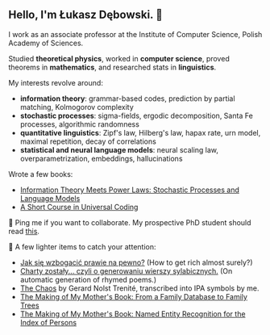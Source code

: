 ## Hello, I'm Łukasz Dębowski. 👋

I work as an associate professor at the Institute of Computer Science, Polish Academy of Sciences.

Studied <b>theoretical physics</b>, worked in <b>computer science</b>, proved theorems in <b>mathematics</b>, and researched stats in <b>linguistics</b>.

My interests revolve around:
<ul>
<li><b>information theory</b>: grammar-based codes, prediction by partial matching, Kolmogorov complexity</li>
<li><b>stochastic processes</b>: sigma-fields, ergodic decomposition, Santa Fe processes, algorithmic randomness</li>
<li><b>quantitative linguistics</b>: Zipf's law, Hilberg's law, hapax rate, urn model, maximal repetition, decay of correlations</li>
<li><b>statistical and neural language models</b>: neural scaling law, overparametrization, embeddings, hallucinations</li>
</ul>

Wrote a few books:
<ul>
<li><a href="https://www.wiley.com/en-pl/Information+Theory+Meets+Power+Laws:+Stochastic+Processes+and+Language+Models-p-9781119625278">Information Theory Meets Power Laws: Stochastic Processes and Language Models</a></li>
<li><a href="https://home.ipipan.waw.pl/l.debowski/docs/monografie/IT_and_processes.pdf">A Short Course in Universal Coding</a></li>
</ul>

💬 Ping me if you want to collaborate.
My prospective PhD student should read <a href="https://home.ipipan.waw.pl/l.debowski/docs/poszukiwany_poszukiwana.pdf">this</a>.

🎉 A few lighter items to catch your attention:
<ul>
  	<li>
	 <a href="https://home.ipipan.waw.pl/l.debowski/howtogetrich.html">Jak się wzbogacić
	    prawie na pewno?</a> (How to get rich almost surely?)
	</li>
	<li>
	  <a href="https://home.ipipan.waw.pl/l.debowski/docs/poezja/rojn2003.pdf">Charty
	    zostały... czyli o generowaniu wierszy sylabicznych.</a>
	    (On automatic generation of rhymed poems.)
	</li>
	<li>
	  <a href="https://home.ipipan.waw.pl/l.debowski/docs/poezja/chaos.pdf">The Chaos</a>
	  by Gerard Nolst Trenit&eacute;, transcribed into IPA symbols
	  by me.
	</li>
 	<li>
	  <a href="https://www.researchgate.net/publication/380515261_The_Making_of_My_Mother's_Book_From_a_Family_Database_to_Family_Trees">
 	The Making of My Mother's Book: From a Family Database to Family Trees</a>
 	</li>
 	<li>
	  <a href="https://www.researchgate.net/publication/380515175_The_Making_of_My_Mother's_Book_Named_Entity_Recognition_for_the_Index_of_Persons">
 	The Making of My Mother's Book: Named Entity Recognition for the Index of Persons</a>
 	</li>
</ul>
